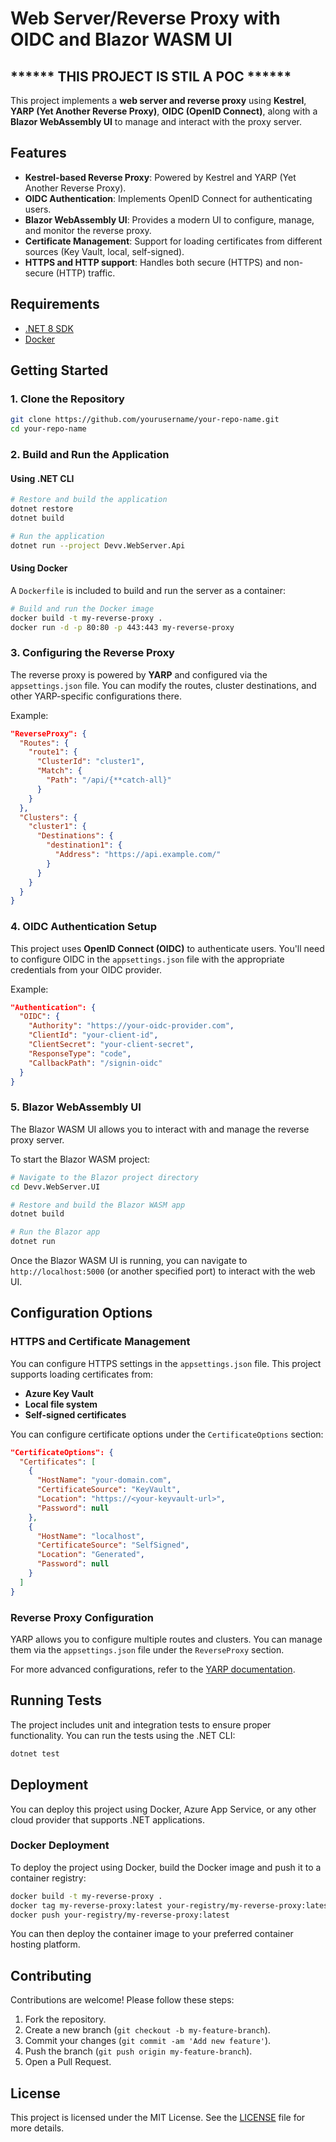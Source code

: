 
# Web Server/Reverse Proxy with OIDC and Blazor WASM UI

##  ****** THIS PROJECT IS STIL A POC ******

This project implements a **web server and reverse proxy** using **Kestrel**, **YARP (Yet Another Reverse Proxy)**, **OIDC (OpenID Connect)**, along with a **Blazor WebAssembly UI** to manage and interact with the proxy server.

## Features

- **Kestrel-based Reverse Proxy**: Powered by Kestrel and YARP (Yet Another Reverse Proxy).
- **OIDC Authentication**: Implements OpenID Connect for authenticating users.
- **Blazor WebAssembly UI**: Provides a modern UI to configure, manage, and monitor the reverse proxy.
- **Certificate Management**: Support for loading certificates from different sources (Key Vault, local, self-signed).
- **HTTPS and HTTP support**: Handles both secure (HTTPS) and non-secure (HTTP) traffic.

## Requirements

- [.NET 8 SDK](https://dotnet.microsoft.com/download/dotnet/8.0)
- [Docker](https://www.docker.com/)

## Getting Started

### 1. Clone the Repository

```bash
git clone https://github.com/yourusername/your-repo-name.git
cd your-repo-name
```

### 2. Build and Run the Application

#### Using .NET CLI

```bash
# Restore and build the application
dotnet restore
dotnet build

# Run the application
dotnet run --project Devv.WebServer.Api
```

#### Using Docker

A `Dockerfile` is included to build and run the server as a container:

```bash
# Build and run the Docker image
docker build -t my-reverse-proxy .
docker run -d -p 80:80 -p 443:443 my-reverse-proxy
```

### 3. Configuring the Reverse Proxy

The reverse proxy is powered by **YARP** and configured via the `appsettings.json` file. You can modify the routes, cluster destinations, and other YARP-specific configurations there.

Example:

```json
"ReverseProxy": {
  "Routes": {
    "route1": {
      "ClusterId": "cluster1",
      "Match": {
        "Path": "/api/{**catch-all}"
      }
    }
  },
  "Clusters": {
    "cluster1": {
      "Destinations": {
        "destination1": {
          "Address": "https://api.example.com/"
        }
      }
    }
  }
}
```

### 4. OIDC Authentication Setup

This project uses **OpenID Connect (OIDC)** to authenticate users. You'll need to configure OIDC in the `appsettings.json` file with the appropriate credentials from your OIDC provider.

Example:

```json
"Authentication": {
  "OIDC": {
    "Authority": "https://your-oidc-provider.com",
    "ClientId": "your-client-id",
    "ClientSecret": "your-client-secret",
    "ResponseType": "code",
    "CallbackPath": "/signin-oidc"
  }
}
```

### 5. Blazor WebAssembly UI

The Blazor WASM UI allows you to interact with and manage the reverse proxy server.

To start the Blazor WASM project:

```bash
# Navigate to the Blazor project directory
cd Devv.WebServer.UI

# Restore and build the Blazor WASM app
dotnet build

# Run the Blazor app
dotnet run
```

Once the Blazor WASM UI is running, you can navigate to `http://localhost:5000` (or another specified port) to interact with the web UI.

## Configuration Options

### HTTPS and Certificate Management

You can configure HTTPS settings in the `appsettings.json` file. This project supports loading certificates from:
- **Azure Key Vault**
- **Local file system**
- **Self-signed certificates**

You can configure certificate options under the `CertificateOptions` section:

```json
"CertificateOptions": {
  "Certificates": [
    {
      "HostName": "your-domain.com",
      "CertificateSource": "KeyVault",
      "Location": "https://<your-keyvault-url>",
      "Password": null
    },
    {
      "HostName": "localhost",
      "CertificateSource": "SelfSigned",
      "Location": "Generated",
      "Password": null
    }
  ]
}
```

### Reverse Proxy Configuration

YARP allows you to configure multiple routes and clusters. You can manage them via the `appsettings.json` file under the `ReverseProxy` section.

For more advanced configurations, refer to the [YARP documentation](https://microsoft.github.io/reverse-proxy/).

## Running Tests

The project includes unit and integration tests to ensure proper functionality. You can run the tests using the .NET CLI:

```bash
dotnet test
```

## Deployment

You can deploy this project using Docker, Azure App Service, or any other cloud provider that supports .NET applications.

### Docker Deployment

To deploy the project using Docker, build the Docker image and push it to a container registry:

```bash
docker build -t my-reverse-proxy .
docker tag my-reverse-proxy:latest your-registry/my-reverse-proxy:latest
docker push your-registry/my-reverse-proxy:latest
```

You can then deploy the container image to your preferred container hosting platform.

## Contributing

Contributions are welcome! Please follow these steps:
1. Fork the repository.
2. Create a new branch (`git checkout -b my-feature-branch`).
3. Commit your changes (`git commit -am 'Add new feature'`).
4. Push the branch (`git push origin my-feature-branch`).
5. Open a Pull Request.

## License

This project is licensed under the MIT License. See the [LICENSE](LICENSE) file for more details.
